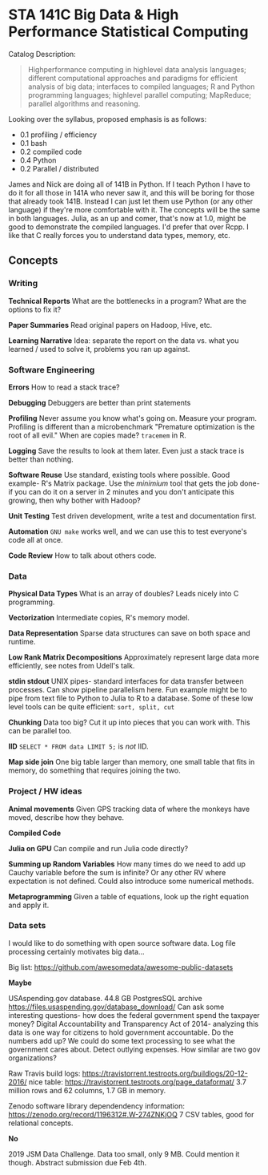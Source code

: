 # STA 141C Big Data & High Performance Statistical Computing

Catalog Description:

> High­performance computing in high­level data analysis languages; different computational approaches and paradigms for efficient analysis of big data; interfaces to compiled languages; R and Python programming languages; high­level parallel computing; MapReduce; parallel algorithms and reasoning.

Looking over the syllabus, proposed emphasis is as follows:

- 0.1 profiling / efficiency
- 0.1 bash
- 0.2 compiled code
- 0.4 Python
- 0.2 Parallel / distributed

James and Nick are doing all of 141B in Python.
If I teach Python I have to do it for all those in 141A who never saw it, and this will be boring for those that already took 141B.
Instead I can just let them use Python (or any other language) if they're more comfortable with it.
The concepts will be the same in both languages.
Julia, as an up and comer, that's now at 1.0, might be good to demonstrate the compiled languages.
I'd prefer that over Rcpp.
I like that C really forces you to understand data types, memory, etc.

## Concepts

### Writing

__Technical Reports__
What are the bottlenecks in a program?
What are the options to fix it?

__Paper Summaries__
Read original papers on Hadoop, Hive, etc.

__Learning Narrative__
Idea: separate the report on the data vs. what you learned / used to solve it, problems you ran up against.

### Software Engineering

__Errors__
How to read a stack trace?

__Debugging__
Debuggers are better than print statements

__Profiling__
Never assume you know what's going on.
Measure your program.
Profiling is different than a microbenchmark
"Premature optimization is the root of all evil."
When are copies made? `tracemem` in R.

__Logging__
Save the results to look at them later.
Even just a stack trace is better than nothing.

__Software Reuse__
Use standard, existing tools where possible.
Good example- R's Matrix package.
Use the _minimium_ tool that gets the job done- if you can do it on a server in 2 minutes and you don't anticipate this growing, then why bother with Hadoop?

__Unit Testing__
Test driven development, write a test and documentation first.

__Automation__
`GNU make` works well, and we can use this to test everyone's code all at once.

__Code Review__
How to talk about others code.


### Data

__Physical Data Types__
What is an array of doubles?
Leads nicely into C programming.

__Vectorization__
Intermediate copies, R's memory model.

__Data Representation__
Sparse data structures can save on both space and runtime.

__Low Rank Matrix Decompositions__
Approximately represent large data more efficiently, see notes from Udell's talk.

__stdin stdout__
UNIX pipes- standard interfaces for data transfer between processes.
Can show pipeline parallelism here.
Fun example might be to pipe from text file to Python to Julia to R to a database.
Some of these low level tools can be quite efficient: `sort, split, cut`

__Chunking__
Data too big?
Cut it up into pieces that you can work with.
This can be parallel too.

__IID__
`SELECT * FROM data LIMIT 5;` is _not_ IID.

__Map side join__
One big table larger than memory, one small table that fits in memory, do something that requires joining the two.


### Project / HW ideas

__Animal movements__
Given GPS tracking data of where the monkeys have moved, describe how they behave.

__Compiled Code__

__Julia on GPU__
Can compile and run Julia code directly?

__Summing up Random Variables__
How many times do we need to add up Cauchy variable before the sum is infinite?
Or any other RV where expectation is not defined.
Could also introduce some numerical methods.

__Metaprogramming__
Given a table of equations, look up the right equation and apply it.


### Data sets

I would like to do something with open source software data.
Log file processing certainly motivates big data...

Big list: https://github.com/awesomedata/awesome-public-datasets


__Maybe__

USAspending.gov database. 44.8 GB PostgresSQL archive https://files.usaspending.gov/database_download/
Can ask some interesting questions- how does the federal government spend the taxpayer money?
Digital Accountability and Transparency Act of 2014- analyzing this data is one way for citizens to hold government accountable.
Do the numbers add up?
We could do some text processing to see what the government cares about.
Detect outlying expenses. How similar are two gov organizations?

Raw Travis build logs: https://travistorrent.testroots.org/buildlogs/20-12-2016/ 
nice table: https://travistorrent.testroots.org/page_dataformat/
3.7 million rows and 62 columns, 1.7 GB in memory.

Zenodo software library dependendency information: https://zenodo.org/record/1196312#.W-274ZNKjOQ
7 CSV tables, good for relational concepts.

__No__

2019 JSM Data Challenge. Data too small, only 9 MB. Could mention it though. Abstract submission due Feb 4th.
